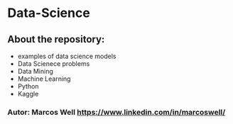 # Data-Science

## About the repository:
- examples of data science models
- Data Scienece problems
- Data Mining
- Machine Learning
- Python
- Kaggle 

  
### Autor: Marcos Well https://www.linkedin.com/in/marcoswell/

